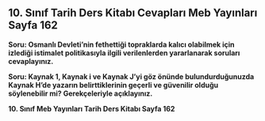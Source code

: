 ## 10. Sınıf Tarih Ders Kitabı Cevapları Meb Yayınları Sayfa 162

**Soru: Osmanlı Devleti’nin fethettiği topraklarda kalıcı olabilmek için izlediği istimalet politikasıyla ilgili verilenlerden yararlanarak soruları cevaplayınız.**

**Soru: Kaynak 1, Kaynak i ve Kaynak J’yi göz önünde bulundurduğunuzda Kaynak H’de yazarın belirttiklerinin geçerli ve güvenilir olduğu söylenebilir mi? Gerekçeleriyle açıklayınız.**

**10. Sınıf Meb Yayınları Tarih Ders Kitabı Sayfa 162**